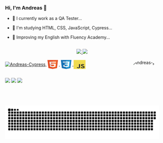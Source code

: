 ### Hi, I'm Andreas 👋



- 💼 I currently work as a QA Tester...
- 🌱 I'm studying HTML, CSS, JavaScript, Cypress...
- 📘 Improving my English with Fluency Academy...

  ##

<div align="center">
  <a href="https://github.com/AndreasMeyerEngel">
  <img height="150em" src="https://github-readme-stats.vercel.app/api?username=AndreasMeyerEngel&show_icons=true&theme=algolia&include_all_commits=true&count_private=true"/>
  <img height="150em" src="https://github-readme-stats.vercel.app/api/top-langs/?username=AndreasMeyerEngel&layout=compact&langs_count=7&theme=algolia"/>
</div>
  
<div style="display: inline_block"><br>
  <img align="center" alt="Andreas-Cypress" height="30" width="40" src="https://cdn.icon-icons.com/icons2/2107/PNG/512/file_type_cypress_icon_130654.png">
  <img align="center" alt="Andreas-HTML" height="30" width="40" src="https://raw.githubusercontent.com/devicons/devicon/master/icons/html5/html5-original.svg">
  <img align="center" alt="Andreas-CSS" height="30" width="40" src="https://raw.githubusercontent.com/devicons/devicon/master/icons/css3/css3-original.svg">
  <img align="center" alt="Andreas-JS" height="30" width="40" src="https://raw.githubusercontent.com/devicons/devicon/master/icons/javascript/javascript-original.svg">
  <img align="right" alt="Andreas-pic" height="150" style="border-radius:50px;" src="https://i.picasion.com/pic91/be47e2772a81f88a18d7bcb728d3827c.gif">
</div>
  
  ##
 
<div>
   <a href = "mailto:andreasmeyerengel@hotmail.com"><img src="https://img.shields.io/badge/Microsoft_Outlook-0078D4?style=for-the-badge&logo=microsoft-outlook&logoColor=white" target="_blank"></a>
  <a href="https://instagram.com/andreas__engel" target="_blank"><img src="https://img.shields.io/badge/-Instagram-%23E4405F?style=for-the-badge&logo=instagram&logoColor=white" target="_blank"></a>
  <a href="https://www.linkedin.com/in/andreas-meyer-engel/" target="_blank"><img src="https://img.shields.io/badge/-LinkedIn-%230077B5?style=for-the-badge&logo=linkedin&logoColor=white" target="_blank"></a>
  
  ##
 
  ![Snake animation](https://github.com/AndreasMeyerEngel/AndreasMeyerEngel/blob/output/github-contribution-grid-snake.svg)
 
</div>
